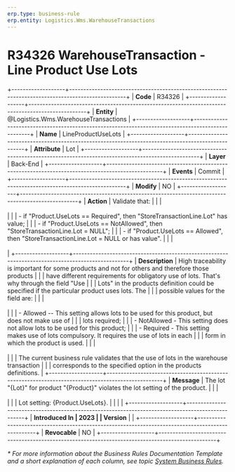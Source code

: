 ```yaml
---
erp.type: business-rule
erp.entity: Logistics.Wms.WarehouseTransactions
---
```


# R34326 WarehouseTransaction - Line Product Use Lots
+-------------------+--------------------------------------------------------------------------------------------------+
| **Code**          | R34326                                                                                           |
+-------------------+--------------------------------------------------------------------------------------------------+
| **Entity**        | @Logistics.Wms.WarehouseTransactions                                                             |
+-------------------+--------------------------------------------------------------------------------------------------+
| **Name**          | LineProductUseLots                                                                               |
+-------------------+--------------------------------------------------------------------------------------------------+
| **Attribute**     | Lot                                                                                              |
+-------------------+--------------------------------------------------------------------------------------------------+
| **Layer**         | Back-End                                                                                         |
+-------------------+--------------------------------------------------------------------------------------------------+
| **Events**        | Commit                                                                                           |
+-------------------+--------------------------------------------------------------------------------------------------+
| **Modify**        | NO                                                                                               |
+-------------------+--------------------------------------------------------------------------------------------------+
| **Action**        | Validate that:                                                                                   |
|                   | <br/><br/>                                                                                       |
|                   | -   if \"Product.UseLots == Required\", then \"StoreTransactionLine.Lot\" has value;             |
|                   | -   if \"Product.UseLots == NotAllowed\", then \"StoreTransactionLine.Lot = NULL\";              |
|                   | -   if \"Product.UseLots == Allowed\", then \"StoreTransactionLine.Lot = NULL or has value\".    |
|                   | <br/><br/>                                                                                       |
+-------------------+--------------------------------------------------------------------------------------------------+
| **Description**   | High traceability is important for some products and not for others and therefore those products |
|                   | have different requirements for obligatory use of lots. That's why through the field \"Use       |
|                   | Lots\" in the products definition could be specified if the particular product uses lots. The    |
|                   | possible values for the field are:                                                               |
|                   | <br/><br/>                                                                                       |
|                   | -   Allowed -- This setting allows lots to be used for this product, but does not make use of    |
|                   |     lots required;                                                                               |
|                   | -   NotAllowed - This setting does not allow lots to be used for this product;                   |
|                   | -   Required - This setting makes use of lots compulsory. It requires the use of lots in each    |
|                   |     form in which the product is used.                                                           |
|                   | <br/><br/>                                                                                       |
|                   | The current business rule validates that the use of lots in the warehouse transaction            |
|                   | corresponds to the specified option in the products definitions.                                 |
+-------------------+--------------------------------------------------------------------------------------------------+
| **Message**       | The lot "{Lot}" for product "{Product}" violates the lot setting of the product.                 |
|                   | <br/><br/>                                                                                       |
|                   | Lot setting: {Product.UseLots}.                                                                  |
|                   |                                                                                                  |
+-------------------+--------------------------------------------------------------------------------------------------+
| **Introduced In   | 2023                                                                                             |
| Version**         |                                                                                                  |
+-------------------+--------------------------------------------------------------------------------------------------+
| **Revocable**     | NO                                                                                               |
+-------------------+--------------------------------------------------------------------------------------------------+

*\* For more information about the Business Rules Documentation Template and a short explanation of each column, see
topic [System Business Rules](../templates/template-description-system-business-rules.md).*
